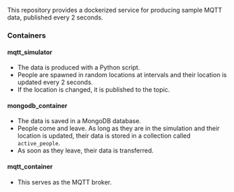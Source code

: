 This repository provides a dockerized service for producing sample MQTT data, published every 2 seconds.

### Containers

#### mqtt_simulator
- The data is produced with a Python script.
- People are spawned in random locations at intervals and their location is updated every 2 seconds.
- If the location is changed, it is published to the topic.

#### mongodb_container
- The data is saved in a MongoDB database.
- People come and leave. As long as they are in the simulation and their location is updated, their data is stored in a collection called `active_people`.
- As soon as they leave, their data is transferred.

#### mqtt_container
- This serves as the MQTT broker.
